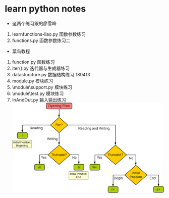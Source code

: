 # learn python notes

* 这两个练习跟的廖雪峰
1. learnfunctions-liao.py    函数参数练习
2. functions.py         函数参数练习二

* 菜鸟教程
1. function.py                函数练习
2. iter().py              迭代器与生成器练习
3. datasturcture.py        数据结构练习 180413
4. module.py        模块练习
5. \module\support.py      模块练习
6. \module\test.py         模块练习
7. InAndOut.py              输入输出练习
  ![OpeningFiles.png](/appendix/OpeningFiles.png)
